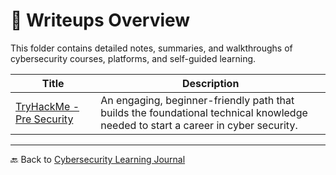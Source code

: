 # 📝 Writeups Overview

This folder contains detailed notes, summaries, and walkthroughs of cybersecurity courses, platforms, and self-guided learning.

| Title | Description |
|-------|-------------|
| [TryHackMe - Pre Security](pre-security.md) | An engaging, beginner-friendly path that builds the foundational technical knowledge needed to start a career in cyber security. |

---

🔙 Back to [Cybersecurity Learning Journal](../README.md)
